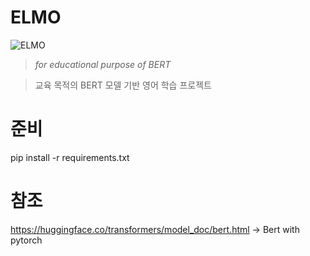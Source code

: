 # ELMO
![ELMO](https://user-images.githubusercontent.com/36359312/120644805-b4b64900-c4b2-11eb-9dae-749e4e4c3c2b.jpg)
>*for educational purpose of BERT* 

>교육 목적의 BERT 모델 기반 영어 학습 프로젝트
  


# 준비

pip install -r requirements.txt

# 참조
https://huggingface.co/transformers/model_doc/bert.html -> Bert with pytorch 




